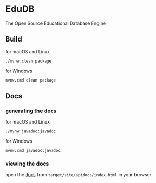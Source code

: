 # EduDB
The Open Source Educational Database Engine


## Build

for macOS and Linux

```bash
./mvnw clean package
```

for Windows

```bash
mvnw.cmd clean package
```

## Docs
### generating the docs

for macOS and Linux

```bash
./mvnw javadoc:javadoc
```

for Windows

```bash
mvnw.cmd javadoc:javadoc
```

### viewing the docs


open the [docs](target/site/apidocs/index.html) from `target/site/apidocs/index.html` in your browser